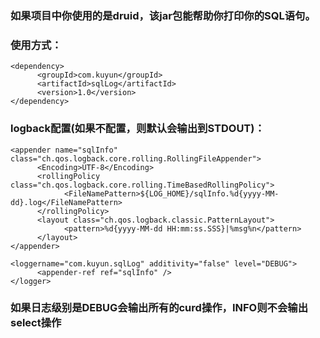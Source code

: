 ### 如果项目中你使用的是druid，该jar包能帮助你打印你的SQL语句。

### 使用方式：

```
<dependency>
      <groupId>com.kuyun</groupId>
      <artifactId>sqlLog</artifactId>
      <version>1.0</version>
</dependency>
```

### logback配置(如果不配置，则默认会输出到STDOUT)：

```
<appender name="sqlInfo" class="ch.qos.logback.core.rolling.RollingFileAppender">
      <Encoding>UTF-8</Encoding>
      <rollingPolicy class="ch.qos.logback.core.rolling.TimeBasedRollingPolicy">
            <FileNamePattern>${LOG_HOME}/sqlInfo.%d{yyyy-MM-dd}.log</FileNamePattern>
      </rollingPolicy>
      <layout class="ch.qos.logback.classic.PatternLayout">
            <pattern>%d{yyyy-MM-dd HH:mm:ss.SSS}|%msg%n</pattern>
      </layout>
</appender>

<loggername="com.kuyun.sqlLog" additivity="false" level="DEBUG">
      <appender-ref ref="sqlInfo" />
</logger>
```

### 如果日志级别是DEBUG会输出所有的curd操作，INFO则不会输出select操作
